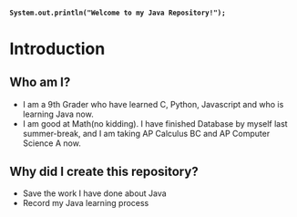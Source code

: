####  `System.out.println("Welcome to my Java Repository!");`
# Introduction
## Who am I?
+ I am a 9th Grader who have learned C, Python, Javascript and who is learning Java now.
+ I am good at Math(no kidding). I have finished Database by myself last summer-break, and I am taking AP Calculus BC and AP Computer Science A now.
## Why did I create this repository?
+ Save the work I have done about Java
+ Record my Java learning process
